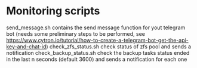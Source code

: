 # Monitoring scripts
send_message.sh  	contains the send message function for yout telegram bot (needs some preliminary steps to be performed, see https://www.cytron.io/tutorial/how-to-create-a-telegram-bot-get-the-api-key-and-chat-id)
check_zfs_status.sh	check status of zfs pool and sends a notification
check_backup_status.sh	check the backup tasks status ended in the last n seconds (default 3600) and sends a notification for each one
